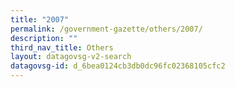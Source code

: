 ```yaml
---
title: "2007"
permalink: /government-gazette/others/2007/
description: ""
third_nav_title: Others
layout: datagovsg-v2-search
datagovsg-id: d_6bea0124cb3db0dc96fc02368105cfc2
---
```

